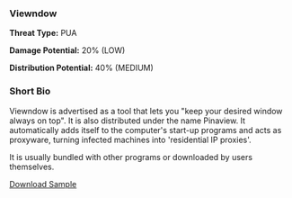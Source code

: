 ### **Viewndow**

**Threat Type:** PUA




**Damage Potential:** 20% (LOW)

**Distribution Potential:** 40% (MEDIUM)


### **Short Bio**
Viewndow is advertised as a tool that lets you "keep your desired window always on top". It is also distributed under the name Pinaview.
It automatically adds itself to the computer's start-up programs and acts as proxyware, turning infected machines into 'residential IP proxies'.

It is usually bundled with other programs or downloaded by users themselves.


[Download Sample](https://mega.nz/file/BfFTFAba#JFoUR7VVjwsfb-cyOSA9IO9tArD1tLk-PVwJmD1dUxo)



